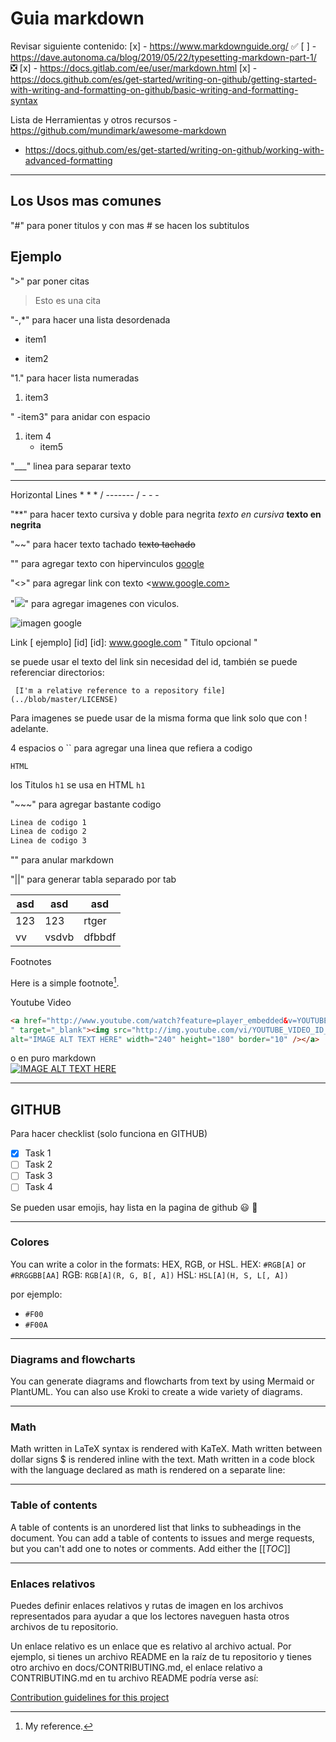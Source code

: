 # ​Guia markdown  

​Revisar siguiente contenido: 
[x] ​-​ https://www.markdownguide.org/  ✅
[ ] ​-​ https://dave.autonoma.ca/blog/2019/05/22/typesetting-markdown-part-1/ ❎
[x] ​-​ https://docs.gitlab.com/ee/user/markdown.html 
[x] - https://docs.github.com/es/get-started/writing-on-github/getting-started-with-writing-and-formatting-on-github/basic-writing-and-formatting-syntax
 

Lista de Herramientas y otros recursos
​- https://github.com/mundimark/awesome-markdown 
- https://docs.github.com/es/get-started/writing-on-github/working-with-advanced-formatting

------
## Los Usos mas comunes

"#" para poner titulos y con mas # se hacen los subtitulos 
## Ejemplo

">" par poner citas
>Esto es una cita

"-,*" para hacer una lista desordenada
- item1
* item2

"1." para hacer lista numeradas
1. item3

"   -item3" para anidar con espacio
1. item 4
    - item5

"___" linea para separar texto
___ 

Horizontal Lines
     * * *   /  -------  / - - -

"**" para hacer texto cursiva  y doble para negrita
*texto en cursiva*
**texto en negrita**

"~~" para hacer texto tachado
~~texto tachado~~

"[](wwwxx"titulo")" para agregar texto con hipervinculos
[google](www.google.com)

"<>" para agregar link con texto
<www.google.com>

"![](xxxxxx"titulo")" para agregar imagenes con viculos.

![imagen google](https://www.google.com.mx/images/branding/googlelogo/1x/googlelogo_color_272x92dp.png "google")

Link
[ ejemplo] [id]
[id]: www.google.com " Titulo opcional "

se puede usar el texto del link sin necesidad del id, también se puede referenciar directorios:

     [I'm a relative reference to a repository file](../blob/master/LICENSE)

Para imagenes se puede usar de la misma forma que link solo que con ! adelante.

4 espacios o `` para agregar una linea que refiera a codigo

    HTML

los Titulos `h1` se usa en HTML `h1` 
 
"~~~" para agregar bastante codigo
~~~html
Linea de codigo 1 
Linea de codigo 2
Linea de codigo 3
~~~~

"\" para anular markdown

"||" para generar tabla separado por tab

|asd    |asd    |asd    |
|-------|-------|-------|
|123    |123    |rtger  |
|vv |vsdvb  |dfbbdf |

Footnotes

Here is a simple footnote[^1].  
[^1]: My reference.

Youtube Video
```html
<a href="http://www.youtube.com/watch?feature=player_embedded&v=YOUTUBE_VIDEO_ID_HERE
" target="_blank"><img src="http://img.youtube.com/vi/YOUTUBE_VIDEO_ID_HERE/0.jpg" 
alt="IMAGE ALT TEXT HERE" width="240" height="180" border="10" /></a>
```
o en puro markdown   
       [![IMAGE ALT TEXT HERE](http://img.youtube.com/vi/YOUTUBE_VIDEO_ID_HERE/0.jpg)](http://www.youtube.com/watch?v=YOUTUBE_VIDEO_ID_HERE)

-------------
## GITHUB

<!-- GITHUB MARKDOWN -->

Para hacer checklist (solo funciona en GITHUB)

* [x] Task 1
* [ ] Task 2
* [ ] Task 3
* [ ] Task 4

Se pueden usar emojis, hay lista en la pagina de github :smiley: :monkey:

------------------
### Colores

You can write a color in the formats: HEX, RGB, or HSL.
HEX: `#RGB[A]` or `#RRGGBB[AA]` 
RGB: `RGB[A](R, G, B[, A])` 
HSL: `HSL[A](H, S, L[, A])`

por ejemplo:
- `#F00`
- `#F00A`

-------------
### Diagrams and flowcharts

You can generate diagrams and flowcharts from text by using Mermaid or PlantUML.
You can also use Kroki to create a wide variety of diagrams.

--------------
### Math

Math written in LaTeX syntax is rendered with KaTeX.
Math written between dollar signs $ is rendered inline with the text. Math written in a code block with the language declared as math is rendered on a separate line:

------------------
### Table of contents

A table of contents is an unordered list that links to subheadings in the document. You can add a table of contents to issues and merge requests, but you can't add one to notes or comments. Add either the [[_TOC_]]

------------------------
### Enlaces relativos

Puedes definir enlaces relativos y rutas de imagen en los archivos representados para ayudar a que los lectores naveguen hasta otros archivos de tu repositorio.

Un enlace relativo es un enlace que es relativo al archivo actual. Por ejemplo, si tienes un archivo README en la raíz de tu repositorio y tienes otro archivo en docs/CONTRIBUTING.md, el enlace relativo a CONTRIBUTING.md en tu archivo README podría verse así:

[Contribution guidelines for this project](docs/CONTRIBUTING.md)
